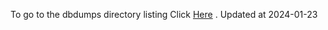To go to the dbdumps directory listing Click [Here](https://ipfs.io/ipfs/bafkreiguypbn4wfakfzq65akzmvtw4iljqnnjre2k4xtse2tafh6xtg2qm) . Updated at 2024-01-23